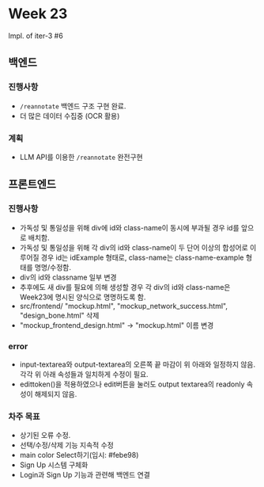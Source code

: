 # Week 23
Impl. of iter-3 #6

## 백엔드
### 진행사항
- `/reannotate` 백엔드 구조 구현 완료.
- 더 많은 데이터 수집중 (OCR 활용)

### 계획
- LLM API를 이용한 `/reannotate` 완전구현

## 프론트엔드
### 진행사항
- 가독성 및 통일성을 위해 div에 id와 class-name이 동시에 부과될 경우 id를 앞으로 배치함.
- 가독성 및 통일성을 위해 각 div의 id와 class-name이 두 단어 이상의 합성어로 이루어질 경우 id는 idExample 형태로, class-name는 class-name-example 형태를 명명/수정함.
- div의 id와 classname 일부 변경
- 추후에도 새 div를 필요에 의해 생성할 경우 각 div의 id와 class-name은 Week23에 명시된 양식으로 명명하도록 함.
- src/frontend/ "mockup.html", "mockup_network_success.html", "design_bone.html" 삭제
- "mockup_frontend_design.html" -> "mockup.html" 이름 변경

### error
- input-textarea와 output-textarea의 오른쪽 끝 마감이 위 아래와 일정하지 않음. 각각 위 아래 속성들과 일치하게 수정이 필요.
- edittoken()을 적용하였으나 edit버튼을 눌러도 output textarea의 readonly 속성이 해제되지 않음.

### 차주 목표
- 상기된 오류 수정.
- 선택/수정/삭제 기능 지속적 수정
- main color Select하기(임시: #febe98)
- Sign Up 시스템 구체화
- Login과 Sign Up 기능과 관련해 백엔드 연결
